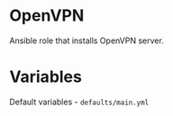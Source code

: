 # OpenVPN

Ansible role that installs OpenVPN server.

# Variables

Default variables - `defaults/main.yml`
 
